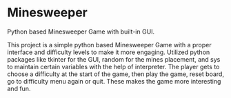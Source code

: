 # Minesweeper
Python based Minesweeper Game with built-in GUI.

This project is a simple python based Minesweeper Game with a proper interface and difficulty levels to make it more engaging. Utilized python packages like tkinter for the GUI, random for the mines placement, and sys to maintain certain variables with the help of interpreter. The player gets to choose a difficulty at the start of the game, then play the game, reset board, go to difficulty menu again or quit. These makes the game more interesting and fun.
